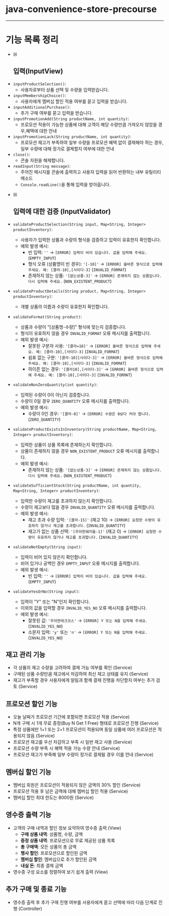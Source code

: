 # java-convenience-store-precourse

---

# 기능 목록 정리

- [x] ## 입력(InputView)
- `inputProductSelection()`:
    - 사용자로부터 상품 선택 및 수량을 입력받습니다.
- `inputMembershipChoice()`:
    - 사용자에게 멤버십 할인 적용 여부를 묻고 입력을 받습니다.
- `inputAdditionalPurchase()`:
    - 추가 구매 여부를 묻고 입력을 받습니다.
- `inputPromotionAdd(String productName, int quantity)`:
    - 프로모션 적용이 가능한 상품에 대해 고객이 해당 수량만큼 가져오지 않았을 경우,혜택에 대한 안내
- `inputPromotionLack(String productName, int quantity)`:
    - 프로모션 재고가 부족하여 일부 수량을 프로모션 혜택 없이 결제해야 하는 경우,일부 수량에 대해 정가로 결제할지 여부에 대한 안내
- `close()`:
    - 콘솔 자원을 해제합니다.
- `readInput(String message)`:
    - 주어진 메시지를 콘솔에 출력하고 사용자 입력을 읽어 반환하는 내부 유틸리티 메소드
    - `Console.readLine()`을 통해 입력을 받아옵니다.

- [x] ## 입력에 대한 검증 (InputValidator)

- `validateProductSelection(String input, Map<String, Integer> productInventory)`:
    - 사용자가 입력한 상품과 수량의 형식을 검증하고 입력이 유효한지 확인합니다.
    - 예외 발생 예시:
        - 빈 입력: `''` → `[ERROR] 입력이 비어 있습니다. 값을 입력해 주세요.` (`EMPTY_INPUT`)
        - 형식 오류 (상품명이 빈 경우): `'[-10]'` → `[ERROR] 올바른 형식으로 입력해 주세요. 예: [콜라-10],[사이다-3]` (`INVALID_FORMAT`)
        - 존재하지 않는 상품: `'[없는상품-3]'` → `[ERROR] 존재하지 않는 상품입니다. 다시 입력해 주세요.` (`NON_EXISTENT_PRODUCT`)

- `validateProductDetails(String product, Map<String, Integer> productInventory)`:
    - 개별 상품의 이름과 수량이 유효한지 확인합니다.

- `validateFormat(String product)`:
    - 상품과 수량이 "[상품명-수량]" 형식에 맞는지 검증합니다.
    - 형식이 유효하지 않을 경우 `INVALID_FORMAT` 오류 메시지를 출력합니다.
    - 예외 발생 예시:
        - 잘못된 구분자 사용: `'[콜라=10]'` → `[ERROR] 올바른 형식으로 입력해 주세요. 예: [콜라-10],[사이다-3]` (`INVALID_FORMAT`)
        - 쉼표 없는 구분: `'[콜라-10][사이다-3]'` → `[ERROR] 올바른 형식으로 입력해 주세요. 예: [콜라-10],[사이다-3]` (`INVALID_FORMAT`)
        - 하이픈 없는 경우: `'[콜라10],[사이다-3]'` → `[ERROR] 올바른 형식으로 입력해 주세요. 예: [콜라-10],[사이다-3]` (`INVALID_FORMAT`)

- `validateNonZeroQuantity(int quantity)`:
    - 입력된 수량이 0이 아닌지 검증합니다.
    - 수량이 0일 경우 `ZERO_QUANTITY` 오류 메시지를 출력합니다.
    - 예외 발생 예시:
        - 수량이 0인 경우: `'[콜라-0]'` → `[ERROR] 수량은 0보다 커야 합니다.` (`ZERO_QUANTITY`)

- `validateProductExistsInInventory(String productName, Map<String, Integer> productInventory)`:
    - 입력한 상품이 상품 목록에 존재하는지 확인합니다.
    - 상품이 존재하지 않을 경우 `NON_EXISTENT_PRODUCT` 오류 메시지를 출력합니다.
    - 예외 발생 예시:
        - 존재하지 않는 상품: `'[없는상품-3]'` → `[ERROR] 존재하지 않는 상품입니다. 다시 입력해 주세요.` (`NON_EXISTENT_PRODUCT`)

- `validateSufficientStock(String productName, int quantity, Map<String, Integer> productInventory)`:
    - 입력한 수량이 재고를 초과하지 않는지 확인합니다.
    - 수량이 재고보다 많을 경우 `INVALID_QUANTITY` 오류 메시지를 출력합니다.
    - 예외 발생 예시:
        - 재고 초과 수량 입력: `'[콜라-15]'` (재고 10) → `[ERROR] 요청한 수량이 유효하지 않거나 재고를 초과합니다.` (`INVALID_QUANTITY`)
        - 재고가 없는 상품 선택: `'[우아한돼지들-1]'` (재고 0) → `[ERROR] 요청한 수량이 유효하지 않거나 재고를 초과합니다.` (`INVALID_QUANTITY`)

- `validateNotEmpty(String input)`:
    - 입력이 비어 있지 않은지 확인합니다.
    - 비어 있거나 공백인 경우 `EMPTY_INPUT` 오류 메시지를 출력합니다.
    - 예외 발생 예시:
        - 빈 입력: `''` → `[ERROR] 입력이 비어 있습니다. 값을 입력해 주세요.` (`EMPTY_INPUT`)

- `validateYesOrNo(String input)`:
    - 입력이 "Y" 또는 "N"인지 확인합니다.
    - 이외의 값을 입력할 경우 `INVALID_YES_NO` 오류 메시지를 출력합니다.
    - 예외 발생 예시:
        - 잘못된 값: `'우아한테크코스'` → `[ERROR] Y 또는 N을 입력해 주세요.` (`INVALID_YES_NO`)
        - 소문자 입력: `'y'` 또는 `'n'` → `[ERROR] Y 또는 N을 입력해 주세요.` (`INVALID_YES_NO`)

## 재고 관리 기능

- 각 상품의 재고 수량을 고려하여 결제 가능 여부를 확인 (Service)
- 구매된 상품 수량만큼 재고에서 차감하여 최신 재고 상태를 유지 (Service)
- 재고가 부족할 경우 사용자에게 알림과 함께 결제 진행을 차단할지 여부는 추가 검토 (Service)

## 프로모션 할인 기능

- 오늘 날짜가 프로모션 기간에 포함되면 프로모션 적용 (Service)
- N개 구매 시 1개 무료 증정(Buy N Get 1 Free) 형태로 프로모션 진행 (Service)
- 특정 상품에만 1+1 또는 2+1 프로모션이 적용되며 동일 상품에 여러 프로모션은 적용되지 않음 (Service)
- 프로모션 재고를 우선 차감하고 부족 시 일반 재고 사용 (Service)
- 프로모션 수량 부족 시 혜택 적용 가능 수량 안내 (Service)
- 프로모션 재고가 부족해 일부 수량이 정가로 결제될 경우 이를 안내 (Service)

## 멤버십 할인 기능

- 멤버십 회원은 프로모션이 적용되지 않은 금액의 30% 할인 (Service)
- 프로모션 적용 후 남은 금액에 대해 멤버십 할인 적용 (Service)
- 멤버십 할인 최대 한도는 8000원 (Service)

## 영수증 출력 기능

- 고객의 구매 내역과 할인 정보 요약하여 영수증 출력 (View)
    - **구매 상품 내역**: 상품명, 수량, 금액
    - **증정 상품 내역**: 프로모션으로 무료 제공된 상품 목록
    - **총 구매액**: 모든 상품의 총 금액
    - **행사 할인**: 프로모션으로 할인된 금액
    - **멤버십 할인**: 멤버십으로 추가 할인된 금액
    - **내실 돈**: 최종 결제 금액
- 영수증 구성 요소를 정렬하여 보기 쉽게 출력 (View)

## 추가 구매 및 종료 기능

- 영수증 출력 후 추가 구매 진행 여부를 사용자에게 묻고 선택에 따라 다음 단계로 진행 (Controller)
